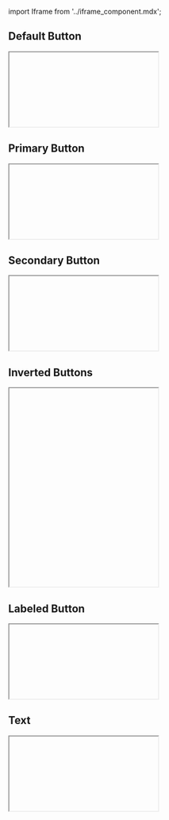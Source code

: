 import Iframe from '../iframe_component.mdx';

## Default Button

<Iframe id='components-forms-button--default&args='height="150" > </Iframe>

## Primary Button

<Iframe id='components-forms-button--primary&args='height="150" > </Iframe>

## Secondary Button

<Iframe id='components-forms-button--secondary&args=' height="150"> </Iframe>

## Inverted Buttons

<Iframe id='components-forms-button--inverted&args=' height="400"> </Iframe>

## Labeled Button

<Iframe id='components-forms-button--labeled&args='height="150" > </Iframe>

## Text

<Iframe id='components-forms-button--text&args='height="150" > </Iframe>
